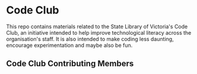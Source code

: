 # Code Club

This repo contains materials related to the State Library of Victoria's Code Club, an initiative intended to help improve technological literacy across the organisation's staff. It is also intended to make coding less daunting, encourage experimentation and maybe also be fun.

## Code Club Contributing Members
